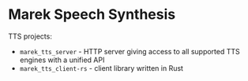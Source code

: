 # Marek Speech Synthesis

TTS projects:

- `marek_tts_server` - HTTP server giving access to all supported TTS engines with a unified API
- `marek_tts_client-rs` - client library written in Rust
